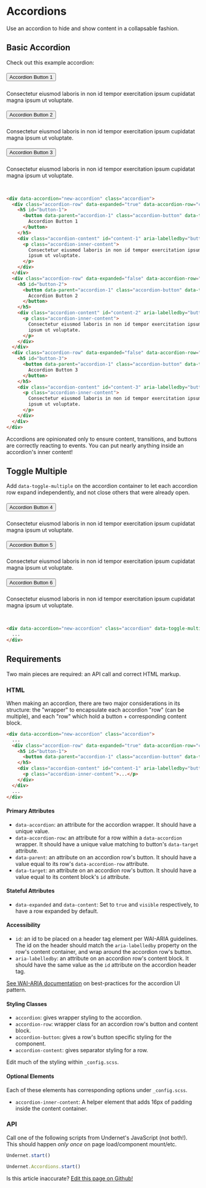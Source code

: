 # Accordions

Use an accordion to hide and show content in a collapsable fashion.

## Basic Accordion

Check out this example accordion:

<div data-accordion="accordion-1" class="accordion">
  <div class="accordion-row" data-expanded="true" data-accordion-row="content-1">
    <h5 id="button-1">
      <button data-parent="accordion-1" class="accordion-button" data-target="content-1">
        Accordion Button 1
      </button>
    </h5>
    <div class="accordion-content" id="content-1" aria-labelledby="button-1" data-content="visible">
      <p class="accordion-inner-content">
        Consectetur eiusmod laboris in non id tempor exercitation ipsum cupidatat magna
        ipsum ut voluptate.
      </p>
    </div>
  </div>
  <div class="accordion-row" data-expanded="false" data-accordion-row="content-2">
    <h5 id="button-2">
      <button data-parent="accordion-1" class="accordion-button" data-target="content-2">
        Accordion Button 2
      </button>
    </h5>
    <div class="accordion-content" id="content-2" aria-labelledby="button-2" data-content="hidden">
      <p class="accordion-inner-content">
        Consectetur eiusmod laboris in non id tempor exercitation ipsum cupidatat magna
        ipsum ut voluptate.
      </p>
    </div>
  </div>
  <div class="accordion-row" data-expanded="false" data-accordion-row="content-3">
    <h5 id="button-3">
      <button data-parent="accordion-1" class="accordion-button" data-target="content-3">
        Accordion Button 3
      </button>
    </h5>
    <div class="accordion-content" id="content-3" aria-labelledby="button-3" data-content="hidden">
      <p class="accordion-inner-content">
        Consectetur eiusmod laboris in non id tempor exercitation ipsum cupidatat magna
        ipsum ut voluptate.
      </p>
    </div>
  </div>
</div>
<br/>

```html
<div data-accordion="new-accordion" class="accordion">
  <div class="accordion-row" data-expanded="true" data-accordion-row="content-1">
    <h5 id="button-1">
      <button data-parent="accordion-1" class="accordion-button" data-target="content-1">
        Accordion Button 1
      </button>
    </h5>
    <div class="accordion-content" id="content-1" aria-labelledby="button-1" data-content="visible">
      <p class="accordion-inner-content">
        Consectetur eiusmod laboris in non id tempor exercitation ipsum cupidatat magna
        ipsum ut voluptate.
      </p>
    </div>
  </div>
  <div class="accordion-row" data-expanded="false" data-accordion-row="content-2">
    <h5 id="button-2">
      <button data-parent="accordion-1" class="accordion-button" data-target="content-2">
        Accordion Button 2
      </button>
    </h5>
    <div class="accordion-content" id="content-2" aria-labelledby="button-2" data-content="hidden">
      <p class="accordion-inner-content">
        Consectetur eiusmod laboris in non id tempor exercitation ipsum cupidatat magna
        ipsum ut voluptate.
      </p>
    </div>
  </div>
  <div class="accordion-row" data-expanded="false" data-accordion-row="content-3">
    <h5 id="button-3">
      <button data-parent="accordion-1" class="accordion-button" data-target="content-3">
        Accordion Button 3
      </button>
    </h5>
    <div class="accordion-content" id="content-3" aria-labelledby="button-3" data-content="hidden">
      <p class="accordion-inner-content">
        Consectetur eiusmod laboris in non id tempor exercitation ipsum cupidatat magna
        ipsum ut voluptate.
      </p>
    </div>
  </div>
</div>
```

Accordions are opinionated only to ensure content, transitions, and buttons are correctly reacting to events. You can put nearly anything inside an accordion's inner content!

## Toggle Multiple

Add `data-toggle-multiple` on the accordion container to let each accordion row expand independently, and not close others that were already open.

<div data-accordion="accordion-2" class="accordion" data-toggle-multiple>
  <div class="accordion-row" data-expanded="true" data-accordion-row="content-4">
    <h5 id="button-4">
      <button data-parent="accordion-2" class="accordion-button" data-target="content-4">
        Accordion Button 4
      </button>
    </h5>
    <div class="accordion-content" id="content-4" aria-labelledby="button-4" data-content="visible">
      <p class="accordion-inner-content">
        Consectetur eiusmod laboris in non id tempor exercitation ipsum cupidatat magna
        ipsum ut voluptate.
      </p>
    </div>
  </div>
  <div class="accordion-row" data-expanded="false" data-accordion-row="content-5">
    <h5 id="button-5">
      <button data-parent="accordion-2" class="accordion-button" data-target="content-5">
        Accordion Button 5
      </button>
    </h5>
    <div class="accordion-content" id="content-5" aria-labelledby="button-5" data-content="hidden">
      <p class="accordion-inner-content">
        Consectetur eiusmod laboris in non id tempor exercitation ipsum cupidatat magna
        ipsum ut voluptate.
      </p>
    </div>
  </div>
  <div class="accordion-row" data-expanded="false" data-accordion-row="content-6">
    <h5 id="button-6">
      <button data-parent="accordion-2" class="accordion-button" data-target="content-6">
        Accordion Button 6
      </button>
    </h5>
    <div class="accordion-content" id="content-6" aria-labelledby="button-6" data-content="hidden">
      <p class="accordion-inner-content">
        Consectetur eiusmod laboris in non id tempor exercitation ipsum cupidatat magna
        ipsum ut voluptate.
      </p>
    </div>
  </div>
</div>
<br/>

```html
<div data-accordion="new-accordion" class="accordion" data-toggle-multiple>
  ...
</div>
```

## Requirements

Two main pieces are required: an API call and correct HTML markup.

### HTML

When making an accordion, there are two major considerations in its structure: the "wrapper" to encapsulate each accordion "row" (can be multiple), and each "row" which hold a button + corresponding content block.

```html
<div data-accordion="new-accordion" class="accordion">
  ...
  <div class="accordion-row" data-expanded="true" data-accordion-row="content-1">
    <h5 id="button-1">
      <button data-parent="accordion-1" class="accordion-button" data-target="content-1">...</button>
    </h5>
    <div class="accordion-content" id="content-1" aria-labelledby="button-1" data-content="visible">
      <p class="accordion-inner-content">...</p>
    </div>
  </div>
  ...
</div>
```

#### Primary Attributes

- `data-accordion`: an attribute for the accordion wrapper. It should have a unique value.
- `data-accordion-row`: an attribute for a row within a `data-accordion` wrapper. It should have a unique value matching to button's `data-target` attribute.
- `data-parent`: an attribute on an accordion row's button. It should have a value equal to its row's `data-accordion-row` attribute.
- `data-target`: an attribute on an accordion row's button. It should have a value equal to its content block's `id` attribute.

#### Stateful Attributes

- `data-expanded` and `data-content`: Set to `true` and  `visible` respectively, to have a row expanded by default.

#### Accessibility

- `id`: an id to be placed on a header tag element per WAI-ARIA guidelines. The id on the header should match the `aria-labelledby` property on the row's content container, and wrap around the accordion row's button.
- `aria-labelledby`: an attribute on an accordion row's content block. It should have the same value as the `id` attribute on the accordion header tag.

[See WAI-ARIA documentation](https://www.w3.org/TR/wai-aria-practices-1.1/examples/accordion/accordion.html) on best-practices for the accordion UI pattern.

#### Styling Classes

- `accordion`: gives wrapper styling to the accordion.
- `accordion-row`: wrapper class for an accordion row's button and content block.
- `accordion-button`: gives a row's button specific styling for the component.
- `accordion-content`: gives separator styling for a row.

Edit much of the styling within `_config.scss`.

#### Optional Elements

Each of these elements has corresponding options under `_config.scss`.

- `accordion-inner-content`: A helper element that adds 16px of padding inside the content container.

### API

Call one of the following scripts from Undernet's JavaScript (not both!). This should happen _only once_ on page load/component mount/etc.

```js
Undernet.start()
```
```js
Undernet.Accordions.start()
```

<p class="has-right-text">Is this article inaccurate? <a href="https://github.com/geotrev/undernet/tree/master/docs/accordions.md">Edit this page on Github!</a></p>
